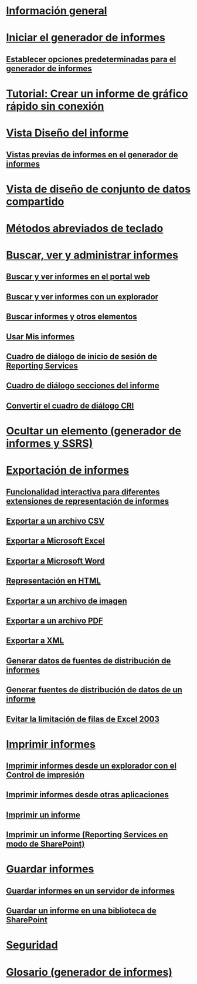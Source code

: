 # [Información general](report-builder-in-sql-server-2016.md)  
# [Iniciar el generador de informes](start-report-builder.md)  
## [Establecer opciones predeterminadas para el generador de informes](set-default-options-for-report-builder.md)  
# [Tutorial: Crear un informe de gráfico rápido sin conexión](tutorial-create-a-quick-chart-report-offline-report-builder.md)  
# [Vista Diseño del informe](report-design-view-report-builder.md)  
## [Vistas previas de informes en el generador de informes](previewing-reports-in-report-builder.md)  
# [Vista de diseño de conjunto de datos compartido](shared-dataset-design-view-report-builder.md)  
# [Métodos abreviados de teclado](keyboard-shortcuts-report-builder.md)  
# [Buscar, ver y administrar informes](finding-viewing-and-managing-reports-report-builder-and-ssrs.md)  
## [Buscar y ver informes en el portal web](finding-and-viewing-reports-in-the-web-portal-report-builder-and-ssrs.md)  
## [Buscar y ver informes con un explorador](finding-and-viewing-reports-with-a-browser-report-builder-and-ssrs.md)  
## [Buscar informes y otros elementos](searching-for-reports-and-other-items-report-builder-and-ssrs.md)  
## [Usar Mis informes](using-my-reports-report-builder-and-ssrs.md)  
## [Cuadro de diálogo de inicio de sesión de Reporting Services](reporting-services-login-dialog-box-report-builder.md)  
## [Cuadro de diálogo secciones del informe](report-sections-dialog-box-report-builder.md)  
## [Convertir el cuadro de diálogo CRI](convert-cri-dialog-box-report-builder.md)  
# [Ocultar un elemento (generador de informes y SSRS)](hide-an-item-report-builder-and-ssrs.md)  
# [Exportación de informes](export-reports-report-builder-and-ssrs.md)  
## [Funcionalidad interactiva para diferentes extensiones de representación de informes](interactive-functionality-different-report-rendering-extensions.md)  
## [Exportar a un archivo CSV](exporting-to-a-csv-file-report-builder-and-ssrs.md)  
## [Exportar a Microsoft Excel](exporting-to-microsoft-excel-report-builder-and-ssrs.md)  
## [Exportar a Microsoft Word](exporting-to-microsoft-word-report-builder-and-ssrs.md)  
## [Representación en HTML](rendering-to-html-report-builder-and-ssrs.md)  
## [Exportar a un archivo de imagen](exporting-to-an-image-file-report-builder-and-ssrs.md)  
## [Exportar a un archivo PDF](exporting-to-a-pdf-file-report-builder-and-ssrs.md)  
## [Exportar a XML](exporting-to-xml-report-builder-and-ssrs.md)  
## [Generar datos de fuentes de distribución de informes](generating-data-feeds-from-reports-report-builder-and-ssrs.md)  
## [Generar fuentes de distribución de datos de un informe](generate-data-feeds-from-a-report-report-builder-and-ssrs.md)  
## [Evitar la limitación de filas de Excel 2003](work-around-the-excel-2003-row-limitation.md)  
# [Imprimir informes](print-reports-report-builder-and-ssrs.md)  
## [Imprimir informes desde un explorador con el Control de impresión](print-reports-from-a-browser-with-the-print-control-report-builder-and-ssrs.md)  
## [Imprimir informes desde otras aplicaciones](print-reports-from-other-applications-report-builder-and-ssrs.md)  
## [Imprimir un informe](print-a-report-report-builder-and-ssrs.md)  
## [Imprimir un informe (Reporting Services en modo de SharePoint)](print-a-report-reporting-services-in-sharepoint-mode.md)  
# [Guardar informes](saving-reports-report-builder.md)  
## [Guardar informes en un servidor de informes](save-reports-to-a-report-server-report-builder.md)  
## [Guardar un informe en una biblioteca de SharePoint](save-a-report-to-a-sharepoint-library-report-builder.md)  
# [Seguridad](security-report-builder.md)  
# [Glosario (generador de informes)](glossary-report-builder.md)  
